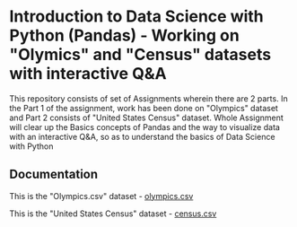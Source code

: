 # Introduction to Data Science with Python (Pandas) - Working on "Olymics" and "Census" datasets with interactive Q&A

This repository consists of set of Assignments wherein there are 2 parts. In the Part 1 of the assignment, work has been done on "Olympics" dataset and Part 2 consists of "United States Census" dataset. Whole Assignment will clear up the Basics concepts of Pandas and the way to visualize data  with an interactive Q&A, so as to understand the basics of Data Science with Python

## Documentation
This is the "Olympics.csv" dataset - 
[olympics.csv](https://drive.google.com/file/d/1i1rYAcp76g1Jr8yCLsgTV_ZjWowPhrFj/view?usp=sharing)

This is the "United States Census" dataset - 
[census.csv](https://drive.google.com/file/d/1Ftw3HGkc7SD3Uhn7vnkpc6KoIr5n4Jkt/view?usp=sharing)
